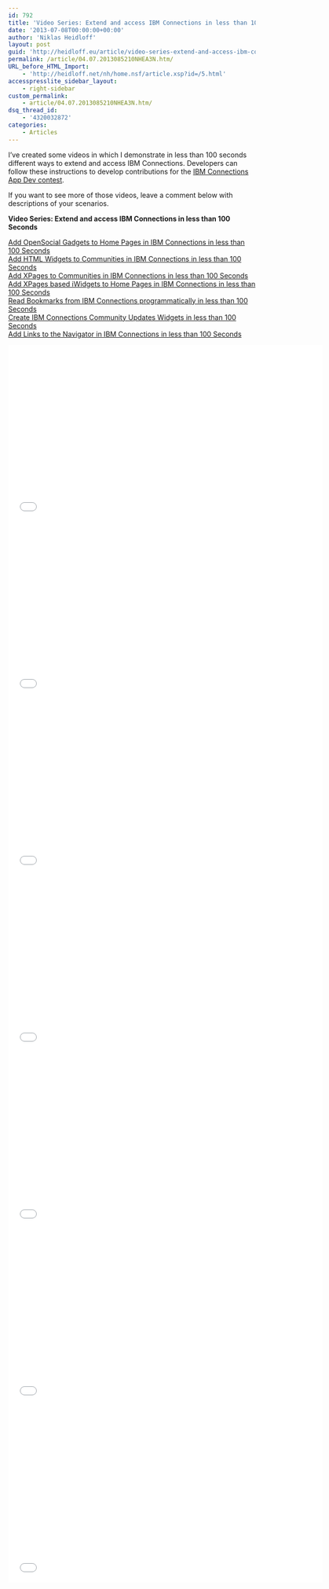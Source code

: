 ```yaml
---
id: 792
title: 'Video Series: Extend and access IBM Connections in less than 100 Seconds'
date: '2013-07-08T00:00:00+00:00'
author: 'Niklas Heidloff'
layout: post
guid: 'http://heidloff.eu/article/video-series-extend-and-access-ibm-connections-in-less-than-100-seconds/'
permalink: /article/04.07.2013085210NHEA3N.htm/
URL_before_HTML_Import:
    - 'http://heidloff.net/nh/home.nsf/article.xsp?id=/5.html'
accesspresslite_sidebar_layout:
    - right-sidebar
custom_permalink:
    - article/04.07.2013085210NHEA3N.htm/
dsq_thread_id:
    - '4320032872'
categories:
    - Articles
---
```


I’ve created some videos in which I demonstrate in less than 100 seconds different ways to extend and access IBM Connections. Developers can follow these instructions to develop contributions for the [IBM Connections App Dev contest](http://connectionscontest.openntf.org/).

If you want to see more of those videos, leave a comment below with descriptions of your scenarios.

**Video Series: Extend and access IBM Connections in less than 100 Seconds**

[Add OpenSocial Gadgets to Home Pages in IBM Connections in less than 100 Seconds](http://www.youtube.com/watch?v=vqEVtDb0PF4)  
[Add HTML Widgets to Communities in IBM Connections in less than 100 Seconds](http://www.youtube.com/watch?v=2OWsj5zqRPI)  
[Add XPages to Communities in IBM Connections in less than 100 Seconds](http://www.youtube.com/watch?v=OnqO06bBKmo)  
[Add XPages based iWidgets to Home Pages in IBM Connections in less than 100 Seconds](http://www.youtube.com/watch?v=vM-CE8aaId8)  
[Read Bookmarks from IBM Connections programmatically in less than 100 Seconds](http://www.youtube.com/watch?v=8UJZM1PnGPU)  
[Create IBM Connections Community Updates Widgets in less than 100 Seconds](http://www.youtube.com/watch?v=bqZFWKAX5Fo)  
[Add Links to the Navigator in IBM Connections in less than 100 Seconds](http://www.youtube.com/watch?v=Yi135ExaxpI)

<iframe allowfullscreen="" frameborder="0" height="360" src="//www.youtube.com/embed/vqEVtDb0PF4" width="640"></iframe>

<iframe allowfullscreen="" frameborder="0" height="360" src="//www.youtube.com/embed/2OWsj5zqRPI" width="640"></iframe>

<iframe allowfullscreen="" frameborder="0" height="360" src="//www.youtube.com/embed/OnqO06bBKmo" width="640"></iframe>

<iframe allowfullscreen="" frameborder="0" height="360" src="//www.youtube.com/embed/vM-CE8aaId8" width="640"></iframe>

<iframe allowfullscreen="" frameborder="0" height="360" src="//www.youtube.com/embed/8UJZM1PnGPU" width="640"></iframe>

<iframe allowfullscreen="" frameborder="0" height="360" src="//www.youtube.com/embed/bqZFWKAX5Fo" width="640"></iframe>

<iframe allowfullscreen="" frameborder="0" height="360" src="//www.youtube.com/embed/Yi135ExaxpI" width="640"></iframe>